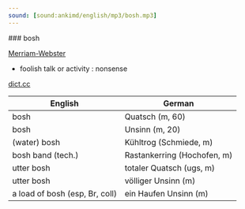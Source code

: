 ```yaml
---
sound: [sound:ankimd/english/mp3/bosh.mp3]
---
```


\### bosh

[Merriam-Webster](https://www.merriam-webster.com/dictionary/bosh)

- foolish talk or activity : nonsense

[dict.cc](https://www.dict.cc/bosh)

| English        | German       |
| -------------- | ------------ |
| bosh | Quatsch (m, 60) |
| bosh | Unsinn (m, 20) |
| (water) bosh | Kühltrog (Schmiede, m) |
| bosh band (tech.) | Rastankerring (Hochofen, m) |
| utter bosh | totaler Quatsch (ugs, m) |
| utter bosh | völliger Unsinn (m) |
| a load of bosh (esp, Br, coll) | ein Haufen Unsinn (m) |
